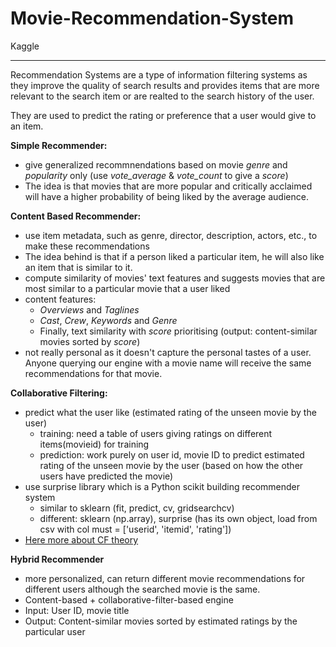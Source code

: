 # Movie-Recommendation-System
 Kaggle

---
Recommendation Systems are a type of information filtering systems as they improve the quality of search results and provides items that are more relevant to the search item or are realted to the search history of the user.

They are used to predict the rating or preference that a user would give to an item.

**Simple Recommender:**
* give generalized recommnendations based on movie *genre* and *popularity* only (use *vote_average* & *vote_count* to give a *score*)
* The idea is that movies that are more popular and critically acclaimed will have a higher probability of being liked by the average audience.

**Content Based Recommender:**
* use item metadata, such as genre, director, description, actors, etc., to make these recommendations
* The idea behind is that if a person liked a particular item, he will also like an item that is similar to it.
* compute similarity of movies' text features and suggests movies that are most similar to a particular movie that a user liked
* content features:
    * *Overviews* and *Taglines*
    * *Cast*, *Crew*, *Keywords* and *Genre*
    * Finally, text similarity with *score* prioritising (output: content-similar movies sorted by *score*)
* not really personal as it doesn't capture the personal tastes of a user. Anyone querying our engine with a movie name will receive the same recommendations for that movie.

**Collaborative Filtering:**
* predict what the user like (estimated rating of the unseen movie by the user)
    * training: need a table of users giving ratings on different items(movieid) for training
    * prediction: work purely on user id, movie ID to predict estimated rating of the unseen movie by the user (based on how the other users have predicted the movie)
* use surprise library which is a Python scikit building recommender system
    * similar to sklearn (fit, predict, cv, gridsearchcv)
    * different: sklearn (np.array), surprise (has its own object, load from csv with col must = ['userid', 'itemid', 'rating'])
* [Here more about CF theory](https://blog.xuite.net/metafun/life/131996342-Recommendation+Systems%E5%92%8C%E5%8D%94%E5%90%8C%E9%81%8E%E6%BF%BE%28CF%29%E7%B0%A1%E4%BB%8B)

**Hybrid Recommender**
* more personalized, can return different movie recommendations for different users although the searched movie is the same.
* Content-based + collaborative-filter-based engine
* Input: User ID, movie title
* Output: Content-similar movies sorted by estimated ratings by the particular user
